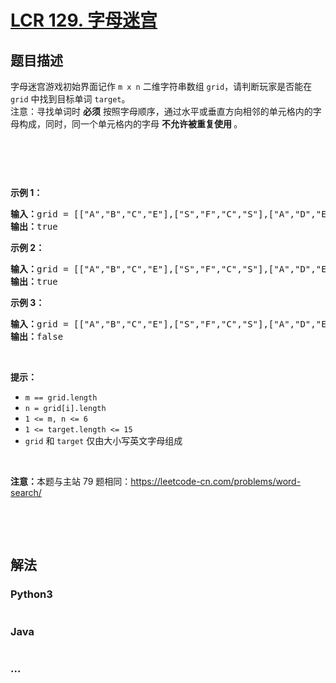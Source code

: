 # [LCR 129. 字母迷宫](https://leetcode.cn/problems/ju-zhen-zhong-de-lu-jing-lcof)



## 题目描述

<!-- 这里写题目描述 -->

<p>字母迷宫游戏初始界面记作 <code>m x n</code> 二维字符串数组 <code>grid</code>，请判断玩家是否能在 <code>grid</code> 中找到目标单词 <code>target</code>。<br />
注意：寻找单词时 <strong>必须</strong> 按照字母顺序，通过水平或垂直方向相邻的单元格内的字母构成，同时，同一个单元格内的字母&nbsp;<strong>不允许被重复使用&nbsp;</strong>。</p>

<p>&nbsp;</p>

<p><img alt="" src="https://assets.leetcode.com/uploads/2020/11/04/word2.jpg" /></p>

<p>&nbsp;</p>

<p><strong>示例 1：</strong></p>

<pre>
<strong>输入：</strong>grid = [["A","B","C","E"],["S","F","C","S"],["A","D","E","E"]], target = "ABCCED"
<strong>输出：</strong>true
</pre>

<p><strong>示例 2：</strong></p>

<pre>
<strong>输入：</strong>grid = [["A","B","C","E"],["S","F","C","S"],["A","D","E","E"]], target = "SEE"
<strong>输出：</strong>true
</pre>

<p><strong>示例 3：</strong></p>

<pre>
<strong>输入：</strong>grid = [["A","B","C","E"],["S","F","C","S"],["A","D","E","E"]], target = "ABCB"
<strong>输出：</strong>false
</pre>

<p>&nbsp;</p>

<p><strong>提示：</strong></p>

<ul>
	<li><code>m == grid.length</code></li>
	<li><code>n = grid[i].length</code></li>
	<li><code>1 &lt;= m, n &lt;= 6</code></li>
	<li><code>1 &lt;= target.length &lt;= 15</code></li>
	<li><code>grid</code> 和 <code>target</code> 仅由大小写英文字母组成</li>
</ul>

<p>&nbsp;</p>

<p><strong>注意：</strong>本题与主站 79 题相同：<a href="https://leetcode-cn.com/problems/word-search/">https://leetcode-cn.com/problems/word-search/</a></p>

<p>&nbsp;</p>

<p>&nbsp;</p>


## 解法

<!-- 这里可写通用的实现逻辑 -->

<!-- tabs:start -->

### **Python3**

<!-- 这里可写当前语言的特殊实现逻辑 -->

```python

```

### **Java**

<!-- 这里可写当前语言的特殊实现逻辑 -->

```java

```

### **...**

```

```

<!-- tabs:end -->
